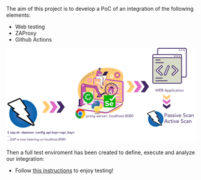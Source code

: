 The aim of this project is to develop a PoC of an integration of the following elements:
- Web testing
- ZAProxy
- Github Actions

![integration](docs/DAST_flow.png)


Then a full test enviroment has been created to define, execute and analyze our integration:
- Follow [this instructions](docs/test.md) to enjoy testing!



